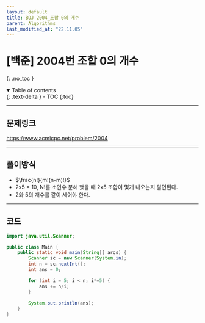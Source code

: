 ```yaml
---
layout: default
title: BOJ 2004_조합 0의 개수
parent: Algorithms
last_modified_at: "22.11.05"
---
```


# [백준] 2004번 조합 0의 개수
{: .no_toc }

<details open markdown="block">
  <summary>
    Table of contents
  </summary>
  {: .text-delta }
- TOC
{:toc}
</details>

---
## 문제링크
<a href="https://www.acmicpc.net/problem/2004">https://www.acmicpc.net/problem/2004
</a>

---
## 풀이방식

- $\frac{n!}{m!(n-m)!}$
- 2x5 = 10, N!를 소인수 분해 했을 때 2x5 조합이 몇개 나오는지 알면된다.
- 2와 5의 개수를 같이 세어야 한다.

---

## 코드
```java
import java.util.Scanner;

public class Main {
    public static void main(String[] args) {
        Scanner sc = new Scanner(System.in);
        int n = sc.nextInt();
        int ans = 0;

        for (int i = 5; i < n; i*=5) {
            ans += n/i;
        }

        System.out.println(ans);
    }
}
```
